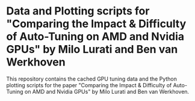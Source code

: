 # Data and Plotting scripts for "Comparing the Impact & Difficulty of Auto-Tuning on AMD and Nvidia GPUs" by Milo Lurati and Ben van Werkhoven

This repository contains the cached GPU tuning data and the Python plotting scripts for the paper "Comparing the Impact & Difficulty of Auto-Tuning on AMD and Nvidia GPUs" by Milo Lurati and Ben van Werkhoven.

